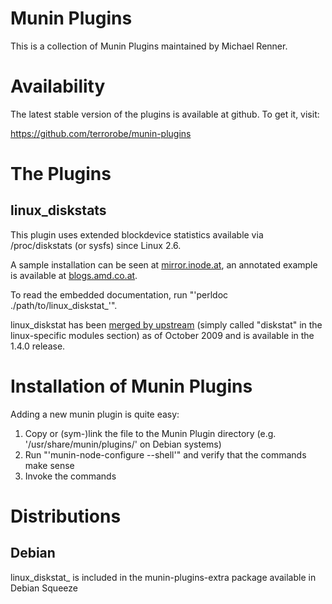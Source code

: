 # Munin Plugins

This is a collection of Munin Plugins maintained by Michael Renner.

# Availability

The latest stable version of the plugins is available at github. To get it, visit:

https://github.com/terrorobe/munin-plugins

# The Plugins

## linux_diskstats

This plugin uses extended blockdevice statistics available via /proc/diskstats (or sysfs) since Linux 2.6.

A sample installation can be seen at [mirror.inode.at](http://mirror.inode.at/munin/inode.at/mirror.inode.at.html#Disk), an annotated example is available at [blogs.amd.co.at](http://blogs.amd.co.at/robe/2008/12/graphing-linux-disk-io-statistics-with-munin.html).

To read the embedded documentation, run "'perldoc ./path/to/linux_diskstat_'".

linux_diskstat has been [merged by upstream](http://munin.projects.linpro.no/log/trunk/plugins/node.d.linux/diskstat_.in) (simply called "diskstat" in the linux-specific modules section) as of October 2009 and is available in the 1.4.0 release.

# Installation of Munin Plugins

Adding a new munin plugin is quite easy:

  1. Copy or (sym-)link the file to the Munin Plugin directory (e.g. '/usr/share/munin/plugins/' on Debian systems)
  2. Run "'munin-node-configure --shell'" and verify that the commands make sense
  3. Invoke the commands

# Distributions

## Debian

linux_diskstat_ is included in the munin-plugins-extra package available in Debian Squeeze
